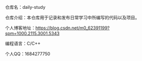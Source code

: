 仓库名：daily-study

仓库介绍：本仓库用于记录和发布日常学习中所编写的代码以及项目。

个人博客地址：https://blog.csdn.net/m0_62391199?spm=1000.2115.3001.5343

编程语言：C/C++

个人QQ：1684277750
